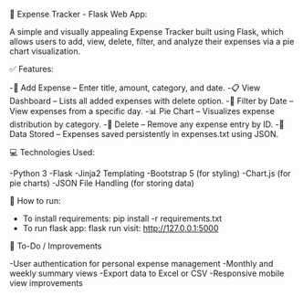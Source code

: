 🧾 Expense Tracker - Flask Web App:

A simple and visually appealing Expense Tracker built using Flask, which allows users to add, view, delete, filter, and analyze their expenses via a pie chart visualization.

✅ Features:

-📝 Add Expense – Enter title, amount, category, and date.
-📋 View Dashboard – Lists all added expenses with delete option.
-📆 Filter by Date – View expenses from a specific day.
-📊 Pie Chart – Visualizes expense distribution by category.
-🧼 Delete – Remove any expense entry by ID.
-💾 Data Stored – Expenses saved persistently in expenses.txt using JSON.

💻 Technologies Used:

-Python 3
-Flask
-Jinja2 Templating
-Bootstrap 5 (for styling)
-Chart.js (for pie charts)
-JSON File Handling (for storing data)

🚀 How to run:

- To install requirements: pip install -r requirements.txt
- To run flask app: flask run 
visit: http://127.0.0.1:5000

📌 To-Do / Improvements

-User authentication for personal expense management
-Monthly and weekly summary views
-Export data to Excel or CSV
-Responsive mobile view improvements


